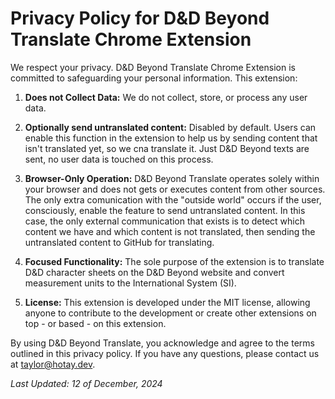 # Privacy Policy for D&D Beyond Translate Chrome Extension

We respect your privacy. D&D Beyond Translate Chrome Extension is committed to safeguarding your personal information. This extension:

1. **Does not Collect Data:** We do not collect, store, or process any user data.

2. **Optionally send untranslated content:** Disabled by default. Users can enable this function in the extension to help us by sending content that isn't translated yet, so we cna translate it. Just D&D Beyond texts are sent, no user data is touched on this process.

3. **Browser-Only Operation:** D&D Beyond Translate operates solely within your browser and does not gets or executes content from other sources. The only extra comunication with the "outside world" occurs if the user, consciously, enable the feature to send untranslated content. In this case, the only external communication that exists is to detect which content we have and which content is not translated, then sending the untranslated content to GitHub for translating.

4. **Focused Functionality:** The sole purpose of the extension is to translate D&D character sheets on the D&D Beyond website and convert measurement units to the International System (SI).

5. **License:** This extension is developed under the MIT license, allowing anyone to contribute to the development or create other extensions on top - or based - on this extension.

By using D&D Beyond Translate, you acknowledge and agree to the terms outlined in this privacy policy. If you have any questions, please contact us at [taylor@hotay.dev](mailto:taylor@hotay.dev).

*Last Updated: 12 of December, 2024*
